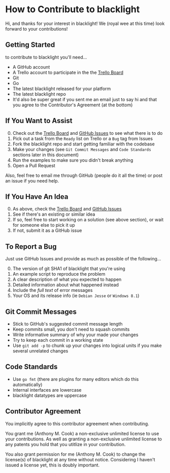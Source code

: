 How to Contribute to blacklight
===============================

Hi, and thanks for your interest in blacklight! 
We (royal wee at this time) look forward to your contributions!

Getting Started
---------------

to contribute to blacklight you'll need...

- A GitHub account
- A Trello account to participate in the the [Trello Board](https://trello.com/b/vygKBL4j/blacklight)
- Git
- Go
- The latest blacklight released for your platform
- The latest blacklight repo
- It'd also be super great if you sent me an email just to say hi and that you agree to the Contributor's Agreement (at the bottom)


If You Want to Assist
---------------------

0. Check out the [Trello Board](https://trello.com/b/vygKBL4j/blacklight) and [GitHub Issues](https://github.com/acook/blacklight/issues) to see what there is to do
0. Pick out a task from the `Ready` list on Trello or a `Bug` tag from Issues
0. Fork the blacklight repo and start getting familiar with the codebase
0. Make your changes (see `Git Commit Messages` and `Code Standards` sections later in this document)
0. Run the examples to make sure you didn't break anything
0. Open a Pull Request

Also, feel free to email me through GitHub (people do it all the time) or post an issue if you need help.

If You Have An Idea
-------------------

0. As above, check the [Trello Board](https://trello.com/b/vygKBL4j/blacklight) 
  and [GitHub Issues](https://github.com/acook/blacklight/issues)
0. See if there's an existing or similar idea
0. If so, feel free to start working on a solution (see above section), or wait for someone else to pick it up
0. If not, submit it as a GitHub issue

To Report a Bug
---------------

Just use GitHub Issues and provide as much as possible of the following...

0. The version of git SHA1 of blacklight that you're using
0. An example script to reproduce the problem
0. A clear description of what you expected to happen
0. Detailed information about what happened instead
0. Include the *full text* of error messages
0. Your OS and its release info (ie `Debian Jesse` or `Windows 8.1`)

Git Commit Messages
-------------------

- Stick to GitHub's suggested commit message length
- Keep commits small, you don't need to squash commits
- Write informative summary of why your made your changes
- Try to keep each commit in a working state
- Use `git add -p` to chunk up your changes into logical units if you make several unrelated changes

Code Standards
--------------

- Use `go fmt` (there are plugins for many editors which do this automatically)
- Internal interfaces are lowercase
- blacklight datatypes are uppercase

Contributor Agreement
---------------------

You implicitly agree to this contributor agreement when contributing. 

You grant me (Anthony M. Cook) a non-exclusive unlimited license to use your contributions.
As well as granting a non-exclusive unlimited license to any patents you hold that you utitlize in your contribution.

You also grant permission for me (Anthony M. Cook) to change the license(s) of blacklight at any time without notice.
Considering I haven't issued a license yet, this is doubly important. 
